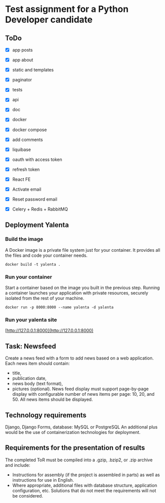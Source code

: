 # Test assignment for a Python Developer candidate


## ToDo

- [x] app posts
- [x] app about
- [x] static and templates
- [x] paginator
- [x] tests
- [x] api
- [x] doc
- [x] docker
- [x] docker compose
- [x] add comments
- [x] liquibase
- [x] oauth with access token
- [x] refresh token
- [x] React FE
- [x] Activate email
- [x] Reset password email 
- [x] Celery + Redis + RabbitMQ  


## Deployment Yalenta
### Build the image
A Docker image is a private file system just for your container. It provides all the files and code your container needs.

`docker build -t yalenta .`

### Run your container
Start a container based on the image you built in the previous step. Running a container launches your application with private resources, securely isolated from the rest of your machine.

`docker run -p 8000:8000 --name yalenta -d yalenta`

### Run your yalenta site

[http://127.0.0.1:8000](http://127.0.0.1:8000)

## Task: Newsfeed
Create a news feed with a form to add news based on a web application. Each news item should contain:
- title,
- publication date,
- news body (text format), 
- pictures (optional).
News feed display must support page-by-page display with configurable number of news items per page: 10, 20, and 50.
All news items should be displayed.

## Technology requirements
Django, Django Forms, database: MySQL or PostgreSQL
An additional plus would be the use of containerization technologies for deployment.

## Requirements for the presentation of results
The completed ToR must be compiled into a .gzip, .bzip2, or .zip archive and include:
- Instructions for assembly (if the project is assembled in parts) as well as instructions for use in English.
- Where appropriate, additional files with database structure, application configuration, etc.
Solutions that do not meet the requirements will not be considered.


